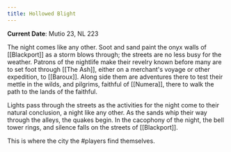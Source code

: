 ```yaml
---
title: Hollowed Blight
---
```

**Current Date**: Mutio 23, NL 223

The night comes like any other. Soot and sand paint the onyx walls of [[Blackport]] as a storm blows through; the streets are no less busy for the weather. Patrons of the nightlife make their revelry known before many are to set foot through [[The Ash]], either on a merchant's voyage or other expedition, to [[Baroux]]. Along side them are adventures there to test their mettle in the wilds, and pilgrims, faithful of [[Numera]], there to walk the path to the lands of the faithful.

Lights pass through the streets as the activities for the night come to their natural conclusion, a night like any other. As the sands whip their way through the alleys, the quakes begin. In the cacophony of the night, the bell tower rings, and silence falls on the streets of [[Blackport]].

This is where the city the #players find themselves.
